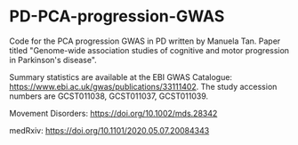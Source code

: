 # PD-PCA-progression-GWAS

Code for the PCA progression GWAS in PD written by Manuela Tan. Paper titled "Genome-wide association studies of cognitive and motor progression in Parkinson's disease".

Summary statistics are available at the EBI GWAS Catalogue: https://www.ebi.ac.uk/gwas/publications/33111402. The study accession numbers are GCST011038, GCST011037, GCST011039.


Movement Disorders: https://doi.org/10.1002/mds.28342

medRxiv:  https://doi.org/10.1101/2020.05.07.20084343



